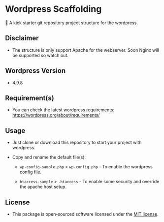 # Wordpress Scaffolding

:construction: A kick starter git repository project structure for the wordpress.

## Disclaimer

- The structure is only support Apache for the webserver. Soon Nginx will be supported so watch out.

## Wordpress Version

- 4.9.8

## Requirement(s)

- You can check the latest wordpress requirements: <https://wordpress.org/about/requirements/>

## Usage

- Just clone or download this repository to start your project with wordpress.

- Copy and rename the default file(s):

  - ```wp-config-sample.php``` > ```wp-config.php``` - To enable the wordpress config file.

  - ```htaccess-sample``` > ```.htaccess``` - To enable some security and override the apache host setup.

## License

- This package is open-sourced software licensed under the [MIT license](https://opensource.org/licenses/MIT).
